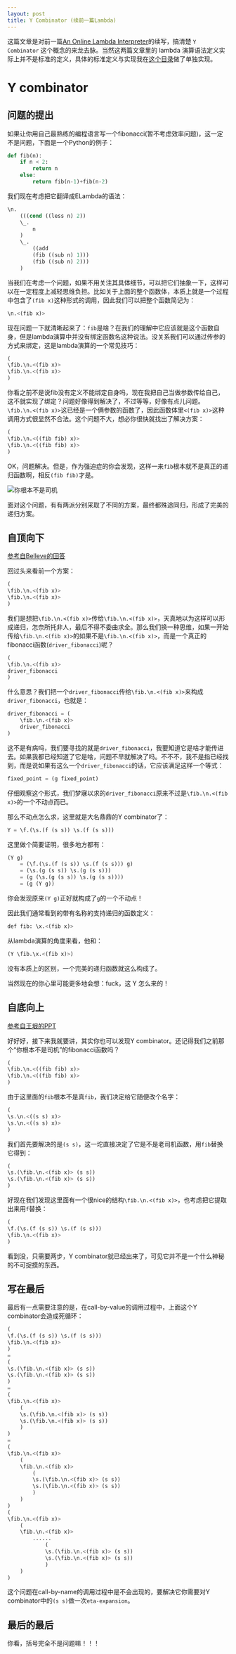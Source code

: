 ```yaml
---
layout: post
title: Y Combinator (续前一篇Lambda)
---
```


这篇文章是对前一篇[An Online Lambda Interpreter](/2017-09-07-lambda-qlcoder)的续写，搞清楚 `Y Combinator` 这个概念的来龙去脉。当然这两篇文章里的 lambda 演算语法定义实际上并不是标准的定义，具体的标准定义与实现我在[这个目录](https://github.com/dploop/lambda-erlang)做了单独实现。

<!--more-->

# Y combinator
## 问题的提出
如果让你用自己最熟练的编程语言写一个fibonacci(暂不考虑效率问题)，这一定不是问题，下面是一个Python的例子：
```python
def fib(n):
    if n < 2:
        return n
    else:
        return fib(n-1)+fib(n-2)
```
我们现在考虑把它翻译成ELambda的语法：
```lisp
\n.
    (((cond ((less n) 2))
    \_.
        n
    )
    \_.
        ((add
        (fib ((sub n) 1)))
        (fib ((sub n) 2)))
    )
```
当我们在考虑一个问题，如果不用关注其具体细节，可以把它们抽象一下，这样可以在一定程度上减轻思维负担。比如关于上面的整个函数体，本质上就是一个过程中包含了`(fib x)`这种形式的调用，因此我们可以把整个函数简记为：
```lisp
\n.<(fib x)>
```
现在问题一下就清晰起来了：`fib`是啥？在我们的理解中它应该就是这个函数自身，但是lambda演算中并没有绑定函数名这种说法。没关系我们可以通过传参的方式来绑定，这是lambda演算的一个常见技巧：
```lisp
(
\fib.\n.<(fib x)>
\fib.\n.<(fib x)>
)
```
你看之前不是说fib没有定义不能绑定自身吗，现在我把自己当做参数传给自己，这不就实现了绑定？问题好像得到解决了，不过等等，好像有点儿问题。`\fib.\n.<(fib x)>`这已经是一个俩参数的函数了，因此函数体里`<(fib x)>`这种调用方式很显然不合法。这个问题不大，想必你很快就找出了解决方案：
```lisp
(
\fib.\n.<((fib fib) x)>
\fib.\n.<((fib fib) x)>
)
```
OK，问题解决。但是，作为强迫症的你会发现，这样一来`fib`根本就不是真正的递归函数啊，相反`(fib fib)`才是。

![你根本不是司机](/img/old_driver.jpg)

面对这个问题，有有两派分别采取了不同的方案，最终都殊途同归，形成了完美的递归方案。


## 自顶向下
[参考自Belleve的回答](http://zhihu.com/question/21099081/answer/23893046)

回过头来看前一个方案：
```lisp
(
\fib.\n.<(fib x)>
\fib.\n.<(fib x)>
)
```
我们是想把`\fib.\n.<(fib x)>`传给`\fib.\n.<(fib x)>`，天真地以为这样可以形成递归，怎奈所托非人，最后不得不委曲求全。那么我们换一种思维，如果一开始传给`\fib.\n.<(fib x)>`的如果不是`\fib.\n.<(fib x)>`，而是一个真正的fibonacci函数(`driver_fibonacci`)呢？
```lisp
(
\fib.\n.<(fib x)>
driver_fibonacci
)
```
什么意思？我们把一个`driver_fibonacci`传给`\fib.\n.<(fib x)>`来构成`driver_fibonacci`，也就是：
```lisp
driver_fibonacci = (
    \fib.\n.<(fib x)>
    driver_fibonacci
)
```
这不是有病吗，我们要寻找的就是`driver_fibonacci`，我要知道它是啥才能传进去。如果我都已经知道了它是啥，问题不早就解决了吗。不不不，我不是指已经找到，而是说如果有这么一个`driver_fibonacci`的话，它应该满足这样一个等式：
```lisp
fixed_point = (g fixed_point)
```
仔细观察这个形式，我们梦寐以求的`driver_fibonacci`原来不过是`\fib.\n.<(fib x)>`的一个不动点而已。

那么不动点怎么求，这里就是大名鼎鼎的Y combinator了：
```lisp
Y = \f.(\s.(f (s s)) \s.(f (s s)))
```
这里做个简要证明，很多地方都有：
```lisp
(Y g)
    = (\f.(\s.(f (s s)) \s.(f (s s))) g)
    = (\s.(g (s s)) \s.(g (s s)))
    = (g (\s.(g (s s)) \s.(g (s s))))
    = (g (Y g))
```
你会发现原来`(Y g)`正好就构成了`g`的一个不动点！

因此我们通常看到的带有名称的支持递归的函数定义：
```lisp
def fib: \x.<(fib x)>
```
从lambda演算的角度来看，他和：
```lisp
(Y \fib.\x.<(fib x)>)
```
没有本质上的区别，一个完美的递归函数就这么构成了。

当然现在的你心里可能更多地会想：fuck，这 Y 怎么来的！


## 自底向上
[参考自王垠的PPT](http://www.slideshare.net/yinwang0/reinventing-the-ycombinator)

好好好，接下来我就要讲，其实你也可以发现Y combinator。还记得我们之前那个“你根本不是司机”的fibonacci函数吗？
```lisp
(
\fib.\n.<((fib fib) x)>
\fib.\n.<((fib fib) x)>
)
```
由于这里面的`fib`根本不是真`fib`，我们决定给它随便改个名字：
```lisp
(
\s.\n.<((s s) x)>
\s.\n.<((s s) x)>
)
```
我们首先要解决的是`(s s)`，这一坨直接决定了它是不是老司机函数，用`fib`替换它得到：
```lisp
(
\s.(\fib.\n.<(fib x)> (s s))
\s.(\fib.\n.<(fib x)> (s s))
)
```
好现在我们发现这里面有一个很nice的结构`\fib.\n.<(fib x)>`，也考虑把它提取出来用`f`替换：
```lisp
(
\f.(\s.(f (s s)) \s.(f (s s)))
\fib.\n.<(fib x)>
)
```
看到没，只需要两步，Y combinator就已经出来了，可见它并不是一个什么神秘的不可捉摸的东西。


## 写在最后
最后有一点需要注意的是，在call-by-value的调用过程中，上面这个Y combinator会造成死循环：
```lisp
(
\f.(\s.(f (s s)) \s.(f (s s)))
\fib.\n.<(fib x)>
)
=
(
\s.(\fib.\n.<(fib x)> (s s))
\s.(\fib.\n.<(fib x)> (s s))
)
=
(
\fib.\n.<(fib x)>
    (
    \s.(\fib.\n.<(fib x)> (s s))
    \s.(\fib.\n.<(fib x)> (s s))
    )
)
=
(
\fib.\n.<(fib x)>
    (
    \fib.\n.<(fib x)>
        (
        \s.(\fib.\n.<(fib x)> (s s))
        \s.(\fib.\n.<(fib x)> (s s))
        )
    )
)
(
\fib.\n.<(fib x)>
    (
    \fib.\n.<(fib x)>
        ......
            (
            \s.(\fib.\n.<(fib x)> (s s))
            \s.(\fib.\n.<(fib x)> (s s))
            )
    )
)
```
这个问题在call-by-name的调用过程中是不会出现的，要解决它你需要对Y combinator中的`(s s)`做一次`eta-expansion`。


## 最后的最后
你看，括号完全不是问题嘛！！！

